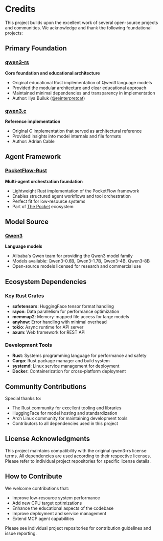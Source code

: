 # Credits

This project builds upon the excellent work of several open-source projects and communities. We acknowledge and thank the following foundational projects:

## Primary Foundation

### [qwen3-rs](https://github.com/reinterpretcat/qwen3-rs)
**Core foundation and educational architecture**
- Original educational Rust implementation of Qwen3 language models
- Provided the modular architecture and clear educational approach
- Maintained minimal dependencies and transparency in implementation
- Author: Ilya Builuk ([@reinterpretcat](https://github.com/reinterpretcat))

### [qwen3.c](https://github.com/adriancable/qwen3.c)
**Reference implementation**
- Original C implementation that served as architectural reference
- Provided insights into model internals and file formats
- Author: Adrian Cable

## Agent Framework

### [PocketFlow-Rust](https://github.com/The-Pocket/PocketFlow-Rust)
**Multi-agent orchestration foundation**
- Lightweight Rust implementation of the PocketFlow framework
- Enables structured agent workflows and tool orchestration
- Perfect fit for low-resource systems
- Part of [The Pocket](https://github.com/The-Pocket) ecosystem

## Model Source

### [Qwen3](https://huggingface.co/Qwen)
**Language models**
- Alibaba's Qwen team for providing the Qwen3 model family
- Models available: Qwen3-0.6B, Qwen3-1.7B, Qwen3-4B, Qwen3-8B
- Open-source models licensed for research and commercial use

## Ecosystem Dependencies

### Key Rust Crates
- **safetensors**: HuggingFace tensor format handling
- **rayon**: Data parallelism for performance optimization  
- **memmap2**: Memory-mapped file access for large models
- **anyhow**: Error handling with minimal overhead
- **tokio**: Async runtime for API server
- **axum**: Web framework for REST API

### Development Tools
- **Rust**: Systems programming language for performance and safety
- **Cargo**: Rust package manager and build system
- **systemd**: Linux service management for deployment
- **Docker**: Containerization for cross-platform deployment

## Community Contributions

Special thanks to:
- The Rust community for excellent tooling and libraries
- HuggingFace for model hosting and standardization
- Arch Linux community for maintaining development tools
- Contributors to all dependencies used in this project

## License Acknowledgments

This project maintains compatibility with the original qwen3-rs license terms. All dependencies are used according to their respective licenses. Please refer to individual project repositories for specific license details.

## How to Contribute

We welcome contributions that:
- Improve low-resource system performance
- Add new CPU target optimizations
- Enhance the educational aspects of the codebase
- Improve deployment and service management
- Extend MCP agent capabilities

Please see individual project repositories for contribution guidelines and issue reporting.